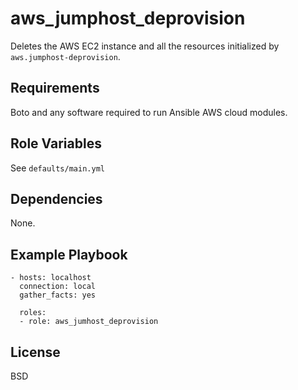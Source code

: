 aws_jumphost_deprovision
=========

Deletes the AWS EC2 instance and all the resources initialized by `aws.jumphost-deprovision`.

Requirements
------------

Boto and any software required to run Ansible AWS cloud modules.

Role Variables
--------------

See `defaults/main.yml`

Dependencies
------------

None.

Example Playbook
----------------


    - hosts: localhost
      connection: local
      gather_facts: yes

      roles:
      - role: aws_jumhost_deprovision

License
-------

BSD

